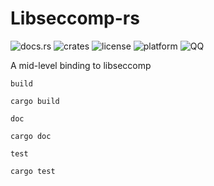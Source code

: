 # Libseccomp-rs

![docs.rs](https://docs.rs/libseccomp-rs/badge.svg)
![crates](https://img.shields.io/crates/v/libseccomp-rs.svg)
![license](https://img.shields.io/crates/l/libseccomp-rs.svg)
![platform](https://img.shields.io/badge/platform-x86%7Cx86__64-success)
![QQ](https://img.shields.io/badge/%F0%9F%90%A7QQ-1332127468-blue)

A mid-level binding to libseccomp

`build`
```
cargo build
```
`doc`
```
cargo doc
```
`test`
```
cargo test
```
